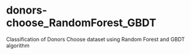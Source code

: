 # donors-choose_RandomForest_GBDT
Classification of Donors Choose dataset using Random Forest and GBDT algorithm

